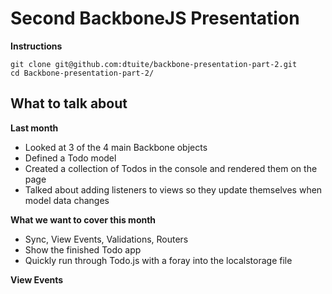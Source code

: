 # Second BackboneJS Presentation

**Instructions**  
```
git clone git@github.com:dtuite/backbone-presentation-part-2.git
cd Backbone-presentation-part-2/
```

## What to talk about

**Last month**  
 - Looked at 3 of the 4 main Backbone objects
 - Defined a Todo model
 - Created a collection of Todos in the console and rendered them on the page
 - Talked about adding listeners to views so they update themselves when
   model data changes

**What we want to cover this month**  
  - Sync, View Events, Validations, Routers
  - Show the finished Todo app
  - Quickly run through Todo.js with a foray into the localstorage file

**View Events**  

